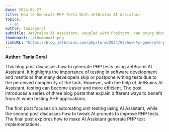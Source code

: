 ```yaml
---
date: 2024-02-27
title: How to Generate PHP Tests With JetBrains AI Assistant
topics:
  - ai
author: taniagoral
subtitle: JetBrains AI Assistant, coupled with PhpStorm, can bring about a transformative change in your testing routine.
thumbnail: ./thumbnail.png
linkURL: "https://blog.jetbrains.com/phpstorm/2024/02/how-to-generate-php-tests-with-jetbrains-ai-assistant/"
---
```


**Author: Tania Goral**

This blog post discusses how to generate PHP tests using JetBrains AI Assistant. It highlights the importance of testing in software development and mentions that many developers skip or postpone writing tests due to the perceived complexity of the task. However, with the help of JetBrains AI Assistant, testing can become easier and more efficient. The post introduces a series of three blog posts that explain different ways to benefit from AI when testing PHP applications.

The first post focuses on automating unit testing using AI Assistant, while the second post discusses how to tweak AI prompts to improve PHP tests. The final post explores how to make AI Assistant generate PHP test implementations.
